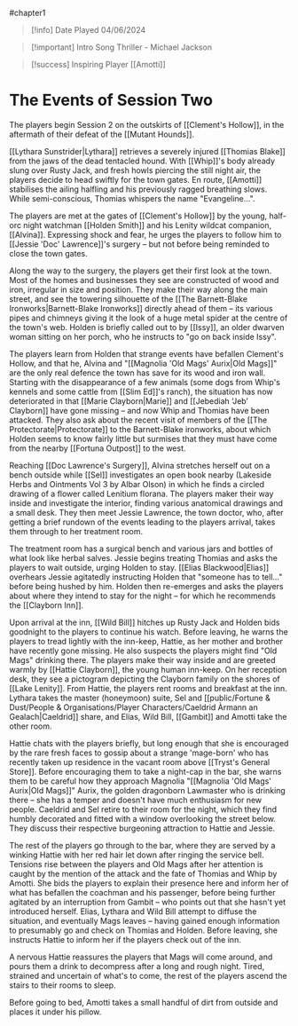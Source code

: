 #chapter1

> [!info] Date Played
> 04/06/2024

> [!important] Intro Song
> Thriller - Michael Jackson

> [!success] Inspiring Player
> [[Amotti]]

# The Events of Session Two
The players begin Session 2 on the outskirts of [[Clement's Hollow]], in the aftermath of their defeat of the [[Mutant Hounds]].

[[Lythara Sunstrider|Lythara]] retrieves a severely injured [[Thomias Blake]] from the jaws of the dead tentacled hound. With [[Whip]]'s body already slung over Rusty Jack, and fresh howls piercing the still night air, the players decide to head swiftly for the town gates. En route, [[Amotti]] stabilises the ailing halfling and his previously ragged breathing slows. While semi-conscious, Thomias whispers the name "Evangeline...".

The players are met at the gates of [[Clement's Hollow]] by the young, half-orc night watchman [[Holden Smith]] and his Lenity wildcat companion, [[Alvina]]. Expressing shock and fear, he urges the players to follow him to [[Jessie 'Doc' Lawrence]]'s surgery – but not before being reminded to close the town gates.

Along the way to the surgery, the players get their first look at the town. Most of the homes and businesses they see are constructed of wood and iron, irregular in size and position. They make their way along the main street, and see the towering silhouette of the [[The Barnett-Blake Ironworks|Barnett-Blake Ironworks]] directly ahead of them – its various pipes and chimneys giving it the look of a huge metal spider at the centre of the town's web. Holden is briefly called out to by [[Issy]], an older dwarven woman sitting on her porch, who he instructs to "go on back inside Issy".

The players learn from Holden that strange events have befallen Clement's Hollow, and that he, Alvina and "[[Magnolia 'Old Mags' Aurix|Old Mags]]" are the only real defence the town has save for its wood and iron wall. Starting with the disappearance of a few animals (some dogs from Whip's kennels and some cattle from [[Slim Ed]]'s ranch), the situation has now deteriorated in that [[Marie Clayborn|Marie]] and [[Jebediah ‘Jeb’ Clayborn]] have gone missing – and now Whip and Thomias have been attacked. They also ask about the recent visit of members of the [[The Protectorate|Protectorate]] to the Barnett-Blake ironworks, about which Holden seems to know fairly little but surmises that they must have come from the nearby [[Fortuna Outpost]] to the west.

Reaching [[Doc Lawrence's Surgery]], Alvina stretches herself out on a bench outside while [[Sel]] investigates an open book nearby (Lakeside Herbs and Ointments Vol 3 by Albar Olson) in which he finds a circled drawing of a flower called Lenitium florana. The players maker their way inside and investigate the interior, finding various anatomical drawings and a small desk. They then meet Jessie Lawrence, the town doctor, who, after getting a brief rundown of the events leading to the players arrival, takes them through to her treatment room.

The treatment room has a surgical bench and various jars and bottles of what look like herbal salves. Jessie begins treating Thomias and asks the players to wait outside, urging Holden to stay. [[Elias Blackwood|Elias]] overhears Jessie agitatedly instructing Holden that "someone has to tell..." before being hushed by him. Holden then re-emerges and asks the players about where they intend to stay for the night – for which he recommends the [[Clayborn Inn]].

Upon arrival at the inn, [[Wild Bill]] hitches up Rusty Jack and Holden bids goodnight to the players to continue his watch. Before leaving, he warns the players to tread lightly with the inn-keep, Hattie, as her mother and brother have recently gone missing. He also suspects the players might find "Old Mags" drinking there. The players make their way inside and are greeted warmly by [[Hattie Clayborn]], the young human inn-keep. On her reception desk, they see a pictogram depicting the Clayborn family on the shores of [[Lake Lenity]]. From Hattie, the players rent rooms and breakfast at the inn. Lythara takes the master (honeymoon) suite, Sel and [[public/Fortune & Dust/People & Organisations/Player Characters/Caeldrid Àrmann an Gealach|Caeldrid]] share, and Elias, Wild Bill, [[Gambit]] and Amotti take the other room.

Hattie chats with the players briefly, but long enough that she is encouraged by the rare fresh faces to gossip about a strange 'mage-born' who has recently taken up residence in the vacant room above [[Tryst's General Store]]. Before encouraging them to take a night-cap in the bar, she warns them to be careful how they approach Magnolia "[[Magnolia 'Old Mags' Aurix|Old Mags]]" Aurix, the golden dragonborn Lawmaster who is drinking there – she has a temper and doesn't have much enthusiasm for new people. Caeldrid and Sel retire to their room for the night, which they find humbly decorated and fitted with a window overlooking the street below. They discuss their respective burgeoning attraction to Hattie and Jessie.

The rest of the players go through to the bar, where they are served by a winking Hattie with her red hair let down after ringing the service bell. Tensions rise between the players and Old Mags after her attention is caught by the mention of the attack and the fate of Thomias and Whip by Amotti. She bids the players to explain their presence here and inform her of what has befallen the coachman and his passenger, before being further agitated by an interruption from Gambit – who points out that she hasn't yet introduced herself. Elias, Lythara and Wild Bill attempt to diffuse the situation, and eventually Mags leaves – having gained enough information to presumably go and check on Thomias and Holden. Before leaving, she instructs Hattie to inform her if the players check out of the inn.

A nervous Hattie reassures the players that Mags will come around, and pours them a drink to decompress after a long and rough night. Tired, strained and uncertain of what's to come, the rest of the players ascend the stairs to their rooms to sleep.

Before going to bed, Amotti takes a small handful of dirt from outside and places it under his pillow.